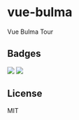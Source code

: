 # vue-bulma

Vue Bulma Tour


## Badges

![](https://img.shields.io/badge/license-MIT-blue.svg)
![](https://img.shields.io/badge/status-dev-yellow.svg)


## License

MIT
